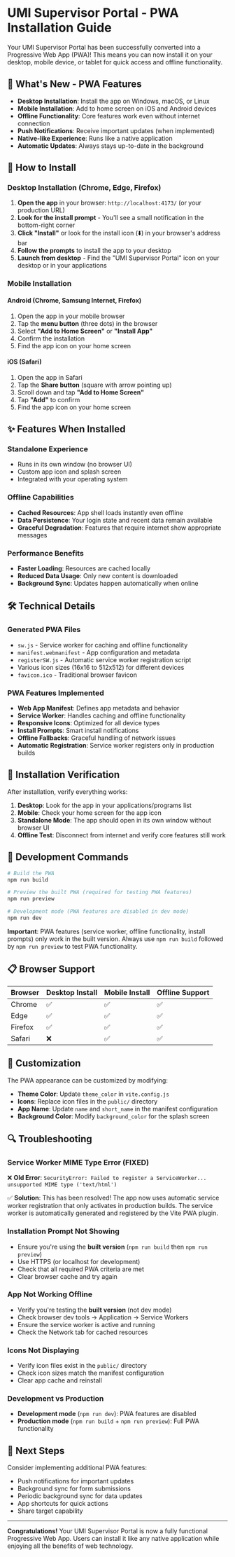 # UMI Supervisor Portal - PWA Installation Guide

Your UMI Supervisor Portal has been successfully converted into a Progressive Web App (PWA)! This means you can now install it on your desktop, mobile device, or tablet for quick access and offline functionality.

## 🚀 What's New - PWA Features

- **Desktop Installation**: Install the app on Windows, macOS, or Linux
- **Mobile Installation**: Add to home screen on iOS and Android devices
- **Offline Functionality**: Core features work even without internet connection
- **Push Notifications**: Receive important updates (when implemented)
- **Native-like Experience**: Runs like a native application
- **Automatic Updates**: Always stays up-to-date in the background

## 📱 How to Install

### Desktop Installation (Chrome, Edge, Firefox)

1. **Open the app** in your browser: `http://localhost:4173/` (or your production URL)
2. **Look for the install prompt** - You'll see a small notification in the bottom-right corner
3. **Click "Install"** or look for the install icon (⬇️) in your browser's address bar
4. **Follow the prompts** to install the app to your desktop
5. **Launch from desktop** - Find the "UMI Supervisor Portal" icon on your desktop or in your applications

### Mobile Installation

#### Android (Chrome, Samsung Internet, Firefox)
1. Open the app in your mobile browser
2. Tap the **menu button** (three dots) in the browser
3. Select **"Add to Home Screen"** or **"Install App"**
4. Confirm the installation
5. Find the app icon on your home screen

#### iOS (Safari)
1. Open the app in Safari
2. Tap the **Share button** (square with arrow pointing up)
3. Scroll down and tap **"Add to Home Screen"**
4. Tap **"Add"** to confirm
5. Find the app icon on your home screen

## ✨ Features When Installed

### Standalone Experience
- Runs in its own window (no browser UI)
- Custom app icon and splash screen
- Integrated with your operating system

### Offline Capabilities
- **Cached Resources**: App shell loads instantly even offline
- **Data Persistence**: Your login state and recent data remain available
- **Graceful Degradation**: Features that require internet show appropriate messages

### Performance Benefits
- **Faster Loading**: Resources are cached locally
- **Reduced Data Usage**: Only new content is downloaded
- **Background Sync**: Updates happen automatically when online

## 🛠️ Technical Details

### Generated PWA Files
- `sw.js` - Service worker for caching and offline functionality
- `manifest.webmanifest` - App configuration and metadata
- `registerSW.js` - Automatic service worker registration script
- Various icon sizes (16x16 to 512x512) for different devices
- `favicon.ico` - Traditional browser favicon

### PWA Features Implemented
- **Web App Manifest**: Defines app metadata and behavior
- **Service Worker**: Handles caching and offline functionality  
- **Responsive Icons**: Optimized for all device types
- **Install Prompts**: Smart install notifications
- **Offline Fallbacks**: Graceful handling of network issues
- **Automatic Registration**: Service worker registers only in production builds

## 🎯 Installation Verification

After installation, verify everything works:

1. **Desktop**: Look for the app in your applications/programs list
2. **Mobile**: Check your home screen for the app icon
3. **Standalone Mode**: The app should open in its own window without browser UI
4. **Offline Test**: Disconnect from internet and verify core features still work

## 🔧 Development Commands

```bash
# Build the PWA
npm run build

# Preview the built PWA (required for testing PWA features)
npm run preview

# Development mode (PWA features are disabled in dev mode)
npm run dev
```

**Important**: PWA features (service worker, offline functionality, install prompts) only work in the built version. Always use `npm run build` followed by `npm run preview` to test PWA functionality.

## 📋 Browser Support

| Browser | Desktop Install | Mobile Install | Offline Support |
|---------|----------------|----------------|-----------------|
| Chrome  | ✅             | ✅             | ✅              |
| Edge    | ✅             | ✅             | ✅              |
| Firefox | ✅             | ✅             | ✅              |
| Safari  | ❌             | ✅             | ✅              |

## 🎨 Customization

The PWA appearance can be customized by modifying:

- **Theme Color**: Update `theme_color` in `vite.config.js`
- **Icons**: Replace icon files in the `public/` directory
- **App Name**: Update `name` and `short_name` in the manifest configuration
- **Background Color**: Modify `background_color` for the splash screen

## 🔍 Troubleshooting

### Service Worker MIME Type Error (FIXED)
❌ **Old Error**: `SecurityError: Failed to register a ServiceWorker... unsupported MIME type ('text/html')`

✅ **Solution**: This has been resolved! The app now uses automatic service worker registration that only activates in production builds. The service worker is automatically generated and registered by the Vite PWA plugin.

### Installation Prompt Not Showing
- Ensure you're using the **built version** (`npm run build` then `npm run preview`)
- Use HTTPS (or localhost for development)
- Check that all required PWA criteria are met
- Clear browser cache and try again

### App Not Working Offline
- Verify you're testing the **built version** (not dev mode)
- Check browser dev tools → Application → Service Workers
- Ensure the service worker is active and running
- Check the Network tab for cached resources

### Icons Not Displaying
- Verify icon files exist in the `public/` directory
- Check icon sizes match the manifest configuration
- Clear app cache and reinstall

### Development vs Production
- **Development mode** (`npm run dev`): PWA features are disabled
- **Production mode** (`npm run build` + `npm run preview`): Full PWA functionality

## 🌟 Next Steps

Consider implementing additional PWA features:
- Push notifications for important updates
- Background sync for form submissions
- Periodic background sync for data updates
- App shortcuts for quick actions
- Share target capability

---

**Congratulations!** Your UMI Supervisor Portal is now a fully functional Progressive Web App. Users can install it like any native application while enjoying all the benefits of web technology. 
